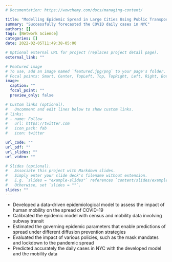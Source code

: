 ```yaml
---
# Documentation: https://wowchemy.com/docs/managing-content/

title: "Modelling Epidemic Spread in Large Cities Using Public Transportation Data"
summary: "Successfully forecasted the COVID daily cases in NYC"
authors: []
tags: [Network Science]
categories: []
date: 2022-02-05T11:49:38-05:00

# Optional external URL for project (replaces project detail page).
external_link: ""

# Featured image
# To use, add an image named `featured.jpg/png` to your page's folder.
# Focal points: Smart, Center, TopLeft, Top, TopRight, Left, Right, BottomLeft, Bottom, BottomRight.
image:
  caption: ""
  focal_point: ""
  preview_only: false

# Custom links (optional).
#   Uncomment and edit lines below to show custom links.
# links:
# - name: Follow
#   url: https://twitter.com
#   icon_pack: fab
#   icon: twitter

url_code: ""
url_pdf: ""
url_slides: ""
url_video: ""

# Slides (optional).
#   Associate this project with Markdown slides.
#   Simply enter your slide deck's filename without extension.
#   E.g. `slides = "example-slides"` references `content/slides/example-slides.md`.
#   Otherwise, set `slides = ""`.
slides: ""
---
```


- Developed a data-driven epidemiological model to assess the impact of human mobility on the spread of COVID-19
- Calibrated the epidemic model with census and mobility data involving subway
transit
- Estimated the governing epidemic parameters that enable predictions of spread under different diffusion prevention strategies
- Evaluated the impact of various policies, such as the mask mandates and lockdown
to the pandemic spread
- Predicted accurately the daily cases in NYC with the developed model and the mobility data